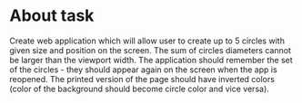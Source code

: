 # About task
Create web application which will allow user to create up to 5 circles with given size and position on the screen. 
The sum of circles diameters cannot be larger than the viewport width. 
The application should remember the set of the circles - they should appear again on the screen when the app is reopened. 
The printed version of the page should have inverted colors (color of the background should become circle color and vice versa).

```
